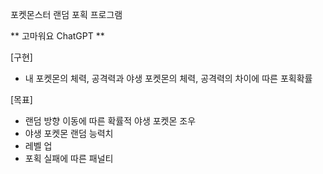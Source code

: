 포켓몬스터 랜덤 포획 프로그램

** 고마워요 ChatGPT **

[구현]
- 내 포켓몬의 체력, 공격력과 야생 포켓몬의 체력, 공격력의 차이에 따른 포획확률

[목표]
- 랜덤 방향 이동에 따른 확률적 야생 포켓몬 조우
- 야생 포켓몬 랜덤 능력치
- 레벨 업
- 포획 실패에 따른 패널티